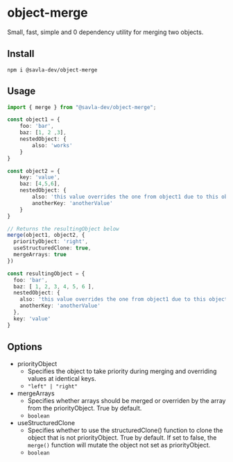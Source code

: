 # object-merge

Small, fast, simple and 0 dependency utility for merging two objects.

## Install

`npm i @savla-dev/object-merge`

## Usage

```ts
import { merge } from "@savla-dev/object-merge";

const object1 = {
    foo: 'bar',
    baz: [1, 2 ,3],
    nestedObject: {
        also: 'works'
    }
}

const object2 = {
    key: 'value',
    baz: [4,5,6],
    nestedObject: {
        also: 'this value overrides the one from object1 due to this object having priority',
        anotherKey: 'anotherValue'
    }
}

// Returns the resultingObject below
merge(object1, object2, {
  priorityObject: 'right',
  useStructuredClone: true,
  mergeArrays: true
})

const resultingObject = {
  foo: 'bar',
  baz: [ 1, 2, 3, 4, 5, 6 ],
  nestedObject: {
    also: 'this value overrides the one from object1 due to this object having priority',
    anotherKey: 'anotherValue'
  },
  key: 'value'
}
```

## Options

- priorityObject
  - Specifies the object to take priority during merging and overriding values at identical keys.
  - `"left" | "right"`
- mergeArrays
  - Specifies whether arrays should be merged or overriden by the array from the priorityObject. True by default.
  - `boolean`
- useStructuredClone
  - Specifies whether to use the structuredClone() function to clone the object that is not priorityObject. True by default. If set to false, the `merge()` function will mutate the object not set as priorityObject.
  - `boolean`

